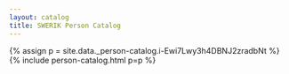 ```yaml
---
layout: catalog
title: SWERIK Person Catalog
---
```

{% assign p = site.data._person-catalog.i-Ewi7Lwy3h4DBNJ2zradbNt %}
{% include person-catalog.html p=p %}

